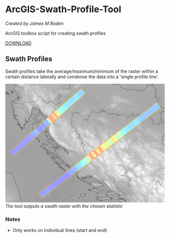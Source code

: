 # ArcGIS-Swath-Profile-Tool

*Created by James M Roden*

ArcGIS toolbox script for creating swath profiles

[DOWNLOAD](https://github.com/GISJMR/ArcGIS-Swath-Profile-Tool/raw/master/Swath_Profiles.zip)

## Swath Profiles
Swath profiles take the average/maximum/minimum of the raster within a certain distance laterally and condense the data into a 'single profile line'.

![Swath Profiles](https://github.com/GISJMR/ArcGIS-Swath-Profile-Tool/raw/master/SWATHPROFILES.png)
*The tool outputs a swath raster with the chosen statistic*

### Notes
* Only works on individual lines (start and end)
